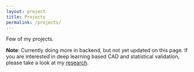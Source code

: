 ```yaml
---
layout: project
title: Projects
permalink: /projects/
---
```


Few of my projects.

**Note**: Currently doing more in backend, but not yet updated on this page. If you are interested in deep learning based CAD and statistical validation, please take a look at my [research](https://dongyuls.github.io/about/).
